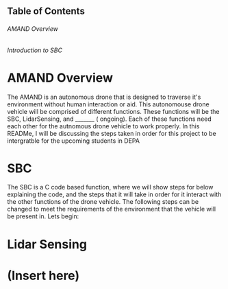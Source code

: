 ## Table of Contents 
###### AMAND Overview
###### Introduction to SBC 
###### 
######
######
######
######
######

# AMAND Overview
The AMAND is an autonomous drone that is designed to traverse it's environment without human interaction or aid. This autonomouse drone vehicle  will be comprised of different functions. These functions will be the SBC, LidarSensing, and _______ ( ongoing). Each of these functions need each other for the autnomous drone vehicle to work properly. In this READMe, I will be discussing the steps taken in order for this project to be intergratble for the upcoming students in DEPA 

# SBC 

The SBC is a C code based function, where we will show steps for below explaining the code, and the steps that it will take in order for it interact with the other functions of the drone vehicle. The following steps can be changed to meet the requirements of the environment that the vehicle will be present in. Lets begin: 

# Lidar Sensing 

# (Insert here) 

